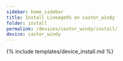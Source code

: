 ```yaml
---
sidebar: home_sidebar
title: Install LineageOS on castor_windy
folder: install
permalink: /devices/castor_windy/install/
device: castor_windy
---
```

{% include templates/device_install.md %}
